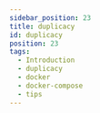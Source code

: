 ```yaml
---
sidebar_position: 23
title: duplicacy
id: duplicacy
position: 23
tags:
  - Introduction
  - duplicacy
  - docker
  - docker-compose
  - tips
---
```

